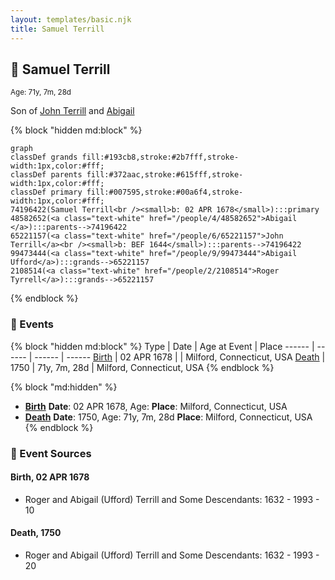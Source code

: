 ```yaml
---
layout: templates/basic.njk
title: Samuel Terrill
---
```

## 🔵 Samuel Terrill
<small>Age: 71y, 7m, 28d</small>

Son of [John Terrill](/people/6/65221157) and [Abigail ](/people/4/48582652)

{% block "hidden md:block" %}
```mermaid
graph
classDef grands fill:#193cb8,stroke:#2b7fff,stroke-width:1px,color:#fff;
classDef parents fill:#372aac,stroke:#615fff,stroke-width:1px,color:#fff;
classDef primary fill:#007595,stroke:#00a6f4,stroke-width:1px,color:#fff;
74196422(Samuel Terrill<br /><small>b: 02 APR 1678</small>):::primary
48582652(<a class="text-white" href="/people/4/48582652">Abigail </a>):::parents-->74196422
65221157(<a class="text-white" href="/people/6/65221157">John Terrill</a><br /><small>b: BEF 1644</small>):::parents-->74196422
99473444(<a class="text-white" href="/people/9/99473444">Abigail Ufford</a>):::grands-->65221157
2108514(<a class="text-white" href="/people/2/2108514">Roger Tyrrell</a>):::grands-->65221157
```
{% endblock %}

### 📆 Events

{% block "hidden md:block" %}
Type | Date | Age at Event | Place
------ | ------ | ------ | ------
[Birth](#event-event-2) | 02 APR 1678 |  | Milford, Connecticut, USA
[Death](#event-event-3) | 1750 | 71y, 7m, 28d | Milford, Connecticut, USA
{% endblock %}

{% block "md:hidden" %}
- **[Birth](#event-event-2)**
**Date**: 02 APR 1678, Age:
**Place**: Milford, Connecticut, USA
- **[Death](#event-event-3)**
**Date**: 1750, Age: 71y, 7m, 28d
**Place**: Milford, Connecticut, USA
{% endblock %}

### 📰 Event Sources

#### <a id="event-event-2"></a> Birth, 02 APR 1678
* Roger and Abigail (Ufford) Terrill and Some Descendants: 1632 - 1993  - 10

#### <a id="event-event-3"></a> Death, 1750
* Roger and Abigail (Ufford) Terrill and Some Descendants: 1632 - 1993  - 20